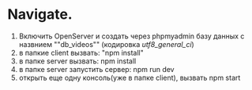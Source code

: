 # Navigate.
1. Включить OpenServer и создать через phpmyadmin базу данных с назвнием ""db_videos"" (кодировка *utf8_general_ci*)
2. в папкие client вызвать: "npm install"
3. в папке server вызвать: npm install
4. в папке server запустить сервер: npm run dev
5. открыть еще одну консоль(уже в папке client), вызвать npm start
